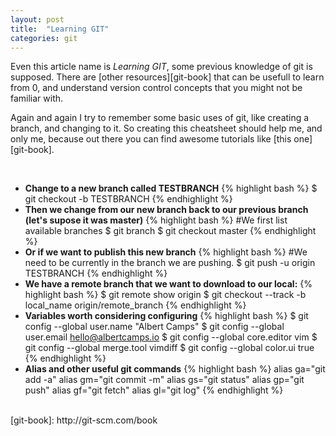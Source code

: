 ```yaml
---
layout: post
title:  "Learning GIT"
categories: git
---
```

Even this article name is _Learning GIT_, some previous knowledge of git is supposed. There are [other resources][git-book] that can be usefull to learn from 0, and understand version control concepts that you might not be familiar with.

Again and again I try to remember some basic uses of git, like creating a branch, and changing to it. So creating this cheatsheet should help me, and only me, because out there you can find awesome tutorials like [this one][git-book].

&nbsp;
- __Change to a new branch called TESTBRANCH__
{% highlight bash %}
$ git checkout -b TESTBRANCH
{% endhighlight %}
&nbsp;
- __Then we change from our new branch back to our previous branch (let's supose it was master)__
{% highlight bash %}
#We first list available branches
$ git branch
$ git checkout master
{% endhighlight %}
&nbsp;
- __Or if we want to publish this new branch__
{% highlight bash %}
#We need to be currently in the branch we are pushing.
$ git push -u origin TESTBRANCH
{% endhighlight %}
&nbsp;
- __We have a remote branch that we want to download to our local:__
{% highlight bash %}
$ git remote show origin
$ git checkout --track -b local_name origin/remote_branch
{% endhighlight %}
&nbsp;
- __Variables worth considering configuring__
{% highlight bash %}
$ git config --global user.name "Albert Camps"
$ git config --global user.email hello@albertcamps.io
$ git config --global core.editor vim
$ git config --global merge.tool vimdiff
$ git config --global color.ui true
{% endhighlight %}
&nbsp;
- __Alias and other useful git commands__
{% highlight bash %}
alias ga="git add -a"
alias gm="git commit -m"
alias gs="git status"
alias gp="git push"
alias gf="git fetch"
alias gl="git log"
{% endhighlight %}
<br />
[git-book]: http://git-scm.com/book
